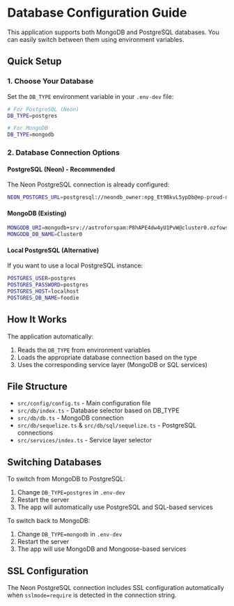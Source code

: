 # Database Configuration Guide

This application supports both MongoDB and PostgreSQL databases. You can easily switch between them using environment variables.

## Quick Setup

### 1. Choose Your Database
Set the `DB_TYPE` environment variable in your `.env-dev` file:

```bash
# For PostgreSQL (Neon)
DB_TYPE=postgres

# For MongoDB
DB_TYPE=mongodb
```

### 2. Database Connection Options

#### PostgreSQL (Neon) - Recommended
The Neon PostgreSQL connection is already configured:
```bash
NEON_POSTGRES_URL=postgresql://neondb_owner:npg_Et9BkvL5ypDb@ep-proud-mouse-adxpee1a-pooler.c-2.us-east-1.aws.neon.tech/neondb?sslmode=require&channel_binding=require
```

#### MongoDB (Existing)
```bash
MONGODB_URI=mongodb+srv://astroforspam:P8hAPE4dw4yU1PvW@cluster0.ozfowsi.mongodb.net/?retryWrites=true&w=majority&appName=Cluster0
MONGODB_DB_NAME=Cluster0
```

#### Local PostgreSQL (Alternative)
If you want to use a local PostgreSQL instance:
```bash
POSTGRES_USER=postgres
POSTGRES_PASSWORD=postgres
POSTGRES_HOST=localhost
POSTGRES_DB_NAME=foodie
```

## How It Works

The application automatically:
1. Reads the `DB_TYPE` from environment variables
2. Loads the appropriate database connection based on the type
3. Uses the corresponding service layer (MongoDB or SQL services)

## File Structure

- `src/config/config.ts` - Main configuration file
- `src/db/index.ts` - Database selector based on DB_TYPE
- `src/db/db.ts` - MongoDB connection
- `src/db/sequelize.ts` & `src/db/sql/sequelize.ts` - PostgreSQL connections
- `src/services/index.ts` - Service layer selector

## Switching Databases

To switch from MongoDB to PostgreSQL:
1. Change `DB_TYPE=postgres` in `.env-dev`
2. Restart the server
3. The app will automatically use PostgreSQL and SQL-based services

To switch back to MongoDB:
1. Change `DB_TYPE=mongodb` in `.env-dev`
2. Restart the server
3. The app will use MongoDB and Mongoose-based services

## SSL Configuration

The Neon PostgreSQL connection includes SSL configuration automatically when `sslmode=require` is detected in the connection string.
